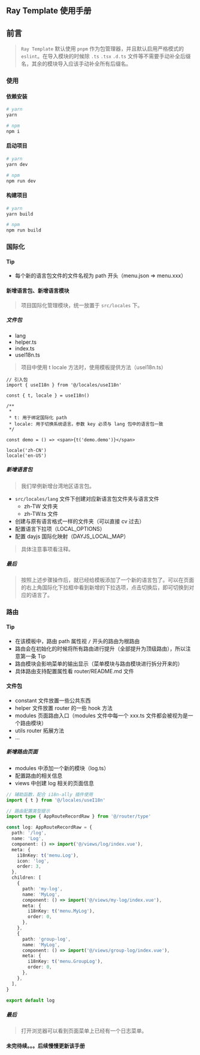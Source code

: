 ## Ray Template 使用手册

## 前言

> `Ray Template` 默认使用 `pnpm` 作为包管理器，并且默认启用严格模式的 `eslint`。在导入模块的时候除 `.ts` `.tsx` `.d.ts` 文件等不需要手动补全后缀名，其余的模块导入应该手动补全所有后缀名。

### 使用

#### 依赖安装

```sh
# yarn
yarn

# npm
npm i
```

#### 启动项目

```sh
# yarn
yarn dev

# npm
npm run dev
```

#### 构建项目

```sh
# yarn
yarn build

# npm
npm run build
```

### 国际化

#### Tip

- 每个新的语言包文件的文件名视为 path 开头（menu.json => menu.xxx）

#### 新增语言包、新增语言模块

> 项目国际化管理模块，统一放置于 `src/locales` 下。

##### 文件包

- lang
- helper.ts
- index.ts
- useI18n.ts

> 项目中使用 t locale 方法时，使用模板提供方法（useI18n.ts）

```tsx
// 引入包
import { useI18n } from '@/locales/useI18n'

const { t, locale } = useI18n()

/**
 *
 * t: 用于绑定国际化 path
 * locale: 用于切换系统语言。参数 key 必须与 lang 包中的语言包一致
 */

const demo = () => <span>{t('demo.demo')}</span>

locale('zh-CN')
locale('en-US')
```

##### 新增语言包

> 我们举例新增台湾地区语言包。

- `src/locales/lang` 文件下创建对应新语言包文件夹与语言文件
  - zh-TW 文件夹
  - zh-TW.ts 文件
- 创建与原有语言格式一样的文件夹（可以直接 cv 过去）
- 配置语言下拉项（LOCAL_OPTIONS）
- 配置 dayjs 国际化映射（DAYJS_LOCAL_MAP）

> 具体注意事项看注释。

##### 最后

> 按照上述步骤操作后，就已经给模板添加了一个新的语言包了。可以在页面的右上角国际化下拉框中看到新增的下拉选项，点击切换后，即可切换到对应的语言了。

### 路由

#### Tip

- 在该模板中，路由 path 属性视 `/` 开头的路由为根路由
- 路由会在初始化的时候将所有路由进行提升（全部提升为顶级路由），所以注意第一条 Tip
- 路由模块会影响菜单的输出显示（菜单模块与路由模块进行拆分开来的）
- 具体路由支持配置属性看 router/README.md 文件

#### 文件包

- constant 文件放置一些公共东西
- helper 文件放置 router 的一些 hook 方法
- modules 页面路由入口（modules 文件中每一个 xxx.ts 文件都会被视为是一个路由模块）
- utils router 拓展方法
- ...

##### 新增路由页面

- modules 中添加一个新的模块（log.ts）
- 配置路由的相关信息
- views 中创建 log 相关的页面信息

```ts
// 辅助函数，配合 i18n-ally 插件使用
import { t } from '@/locales/useI18n'

// 路由配置类型提示
import type { AppRouteRecordRaw } from '@/router/type'

const log: AppRouteRecordRaw = {
  path: '/log',
  name: 'Log',
  component: () => import('@/views/log/index.vue'),
  meta: {
    i18nKey: t('menu.Log'),
    icon: 'log',
    order: 3,
  },
  children: [
    {
      path: 'my-log',
      name: 'MyLog',
      component: () => import('@/views/my-log/index.vue'),
      meta: {
        i18nKey: t('menu.MyLog'),
        order: 0,
      },
    },
    {
      path: 'group-log',
      name: 'MyLog',
      component: () => import('@/views/group-log/index.vue'),
      meta: {
        i18nKey: t('menu.GroupLog'),
        order: 0,
      },
    },
  ],
}

export default log
```

##### 最后

> 打开浏览器可以看到页面菜单上已经有一个日志菜单。

#### 未完待续。。。后续慢慢更新该手册
